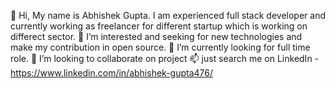 👋 Hi, My name is Abhishek Gupta. I am experienced full stack developer and currently working as freelancer for different startup which is working on differect sector.
👀 I’m interested and seeking for new technologies and make my contribution in open source.
🌱 I’m currently looking for full time role.
💞️ I’m looking to collaborate on project
📫 just search me on LinkedIn - https://www.linkedin.com/in/abhishek-gupta476/

<!---
imabhishek476/imabhishek476 is a ✨ special ✨ repository because its `README.md` (this file) appears on your GitHub profile.
You can click the Preview link to take a look at your changes.
--->
